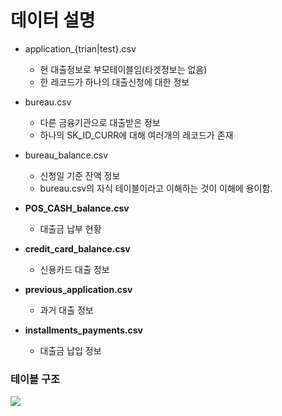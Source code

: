 # 데이터 설명

* application_{trian|test}.csv
  * 현 대출정보로 부모테이블임(타겟정보는 없음)
  * 한 레코드가 하나의 대출신청에 대한 정보

* bureau.csv
  * 다른 금융기관으로 대출받은 정보
  * 하나의 SK_ID_CURR에 대해 여러개의 레코드가 존재
* bureau_balance.csv
  * 신청일 기준 잔액 정보
  * bureau.csv의 자식 테이블이라고 이해하는 것이 이해에 용이함.
* **POS_CASH_balance.csv**
  * 대출금 납부 현황

* **credit_card_balance.csv**
  * 신용카드 대출 정보
* **previous_application.csv**
  * 과거 대출 정보
* **installments_payments.csv**
  * 대출금 납입 정보

### 테이블 구조

![](https://storage.googleapis.com/kaggle-media/competitions/home-credit/home_credit.png)

